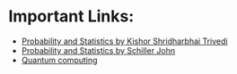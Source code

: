 # Important Links: 
- [Probability and Statistics by Kishor Shridharbhai Trivedi](https://www.amazon.in/Probability-Statistics-Reliability-Queueing-Applications/dp/0471333417)
- [Probability and Statistics by Schiller John](https://www.flipkart.com/schaum-s-outline-probability-statistics/p/itm1fd2823c963c1?pid=9780071795579&lid=LSTBOK978007179557974NDPY&marketplace=FLIPKART&cmpid=content_book_8965229628_gmc)
- [Quantum computing](http://michaelnielsen.org/)

